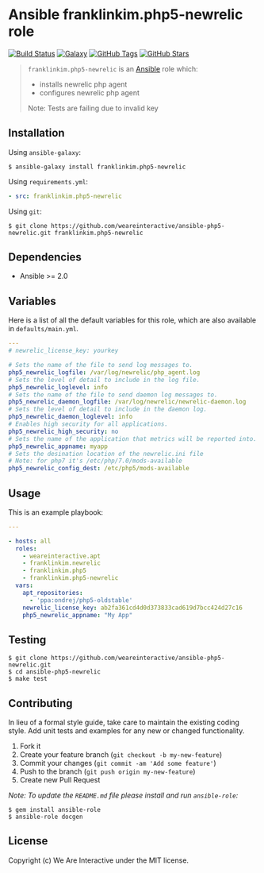 # Ansible franklinkim.php5-newrelic role

[![Build Status](https://img.shields.io/travis/weareinteractive/ansible-php5-newrelic.svg)](https://travis-ci.org/weareinteractive/ansible-php5-newrelic)
[![Galaxy](http://img.shields.io/badge/galaxy-franklinkim.php5-newrelic-blue.svg)](https://galaxy.ansible.com/franklinkim/php5-newrelic)
[![GitHub Tags](https://img.shields.io/github/tag/weareinteractive/ansible-php5-newrelic.svg)](https://github.com/weareinteractive/ansible-php5-newrelic)
[![GitHub Stars](https://img.shields.io/github/stars/weareinteractive/ansible-php5-newrelic.svg)](https://github.com/weareinteractive/ansible-php5-newrelic)

> `franklinkim.php5-newrelic` is an [Ansible](http://www.ansible.com) role which:
>
> * installs newrelic php agent
> * configures newrelic php agent
>
> Note: Tests are failing due to invalid key

## Installation

Using `ansible-galaxy`:

```shell
$ ansible-galaxy install franklinkim.php5-newrelic
```

Using `requirements.yml`:

```yaml
- src: franklinkim.php5-newrelic
```

Using `git`:

```shell
$ git clone https://github.com/weareinteractive/ansible-php5-newrelic.git franklinkim.php5-newrelic
```

## Dependencies

* Ansible >= 2.0

## Variables

Here is a list of all the default variables for this role, which are also available in `defaults/main.yml`.

```yaml
---
# newrelic_license_key: yourkey

# Sets the name of the file to send log messages to.
php5_newrelic_logfile: /var/log/newrelic/php_agent.log
# Sets the level of detail to include in the log file.
php5_newrelic_loglevel: info
# Sets the name of the file to send daemon log messages to.
php5_newrelic_daemon_logfile: /var/log/newrelic/newrelic-daemon.log
# Sets the level of detail to include in the daemon log.
php5_newrelic_daemon_loglevel: info
# Enables high security for all applications.
php5_newrelic_high_security: no
# Sets the name of the application that metrics will be reported into.
php5_newrelic_appname: myapp
# Sets the desination location of the newrelic.ini file
# Note: for php7 it's /etc/php/7.0/mods-available
php5_newrelic_config_dest: /etc/php5/mods-available

```


## Usage

This is an example playbook:

```yaml
---

- hosts: all
  roles:
    - weareinteractive.apt
    - franklinkim.newrelic
    - franklinkim.php5
    - franklinkim.php5-newrelic
  vars:
    apt_repositories:
      - 'ppa:ondrej/php5-oldstable'
    newrelic_license_key: ab2fa361cd4d0d373833cad619d7bcc424d27c16
    php5_newrelic_appname: "My App"

```


## Testing

```shell
$ git clone https://github.com/weareinteractive/ansible-php5-newrelic.git
$ cd ansible-php5-newrelic
$ make test
```

## Contributing
In lieu of a formal style guide, take care to maintain the existing coding style. Add unit tests and examples for any new or changed functionality.

1. Fork it
2. Create your feature branch (`git checkout -b my-new-feature`)
3. Commit your changes (`git commit -am 'Add some feature'`)
4. Push to the branch (`git push origin my-new-feature`)
5. Create new Pull Request

*Note: To update the `README.md` file please install and run `ansible-role`:*

```shell
$ gem install ansible-role
$ ansible-role docgen
```

## License
Copyright (c) We Are Interactive under the MIT license.
